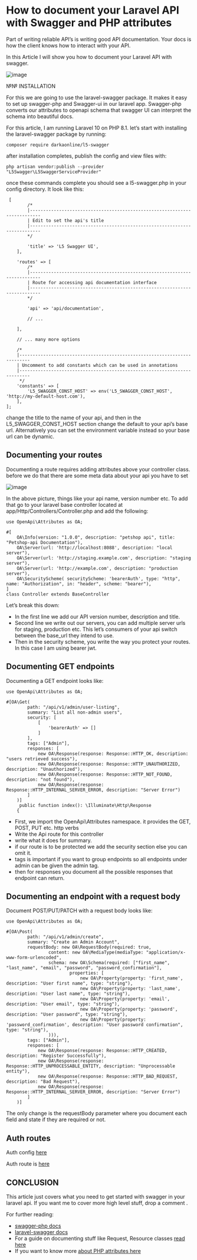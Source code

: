 # How to document your Laravel API with Swagger and PHP attributes

Part of writing reliable API’s is writing good API documentation. Your docs is how the client knows how to interact with your API.

In this Article I will show you how to document your Laravel API with swagger.

![image](https://github.com/GrytsenkoAndrey/ed-laravel-swagger-attribute-docs/assets/63291871/f6fadaed-d580-4418-b435-fba91b34591a)

№№ INSTALLATION

For this we are going to use the laravel-swagger package. It makes it easy to set up swagger-php and Swagger-ui in our laravel app. Swagger-php converts our attributes to openapi schema that swagger UI can interpret the schema into beautiful docs.

For this article, I am running Laravel 10 on PHP 8.1. let’s start with installing the laravel-swagger package by running:

```
composer require darkaonline/l5-swagger
```

after installation completes, publish the config and view files with:

```
php artisan vendor:publish --provider "L5Swagger\L5SwaggerServiceProvider"
```

once these commands complete you should see a l5-swagger.php in your config directory. It look like this:

```
 [
        /*
        |--------------------------------------------------------------------------
        | Edit to set the api's title
        |--------------------------------------------------------------------------
        */

        'title' => 'L5 Swagger UI',
    ],

    'routes' => [
        /*
        |--------------------------------------------------------------------------
        | Route for accessing api documentation interface
        |--------------------------------------------------------------------------
        */

        'api' => 'api/documentation',

        // ...

    ],

    // ... many more options

    /*
    |--------------------------------------------------------------------------
    | Uncomment to add constants which can be used in annotations
    |--------------------------------------------------------------------------
     */
    'constants' => [
        'L5_SWAGGER_CONST_HOST' => env('L5_SWAGGER_CONST_HOST', 'http://my-default-host.com'),
    ],
];
```

change the title to the name of your api, and then in the L5_SWAGGER_CONST_HOST section change the default to your api’s base url. Alternatively you can set the environment variable instead so your base url can be dynamic.

## Documenting your routes

Documenting a route requires adding attributes above your controller class. before we do that there are some meta data about your api you have to set

![image](https://github.com/GrytsenkoAndrey/ed-laravel-swagger-attribute-docs/assets/63291871/c473dc70-2c1d-48b4-91bb-b2c8f17d3972)


In the above picture, things like your api name, version number etc. To add that go to your laravel base controller located at app/Http/Controllers/Controller.php and add the following:

```
use OpenApi\Attributes as OA;

#[
    OA\Info(version: "1.0.0", description: "petshop api", title: "Petshop-api Documentation"),
    OA\Server(url: 'http://localhost:8088', description: "local server"),
    OA\Server(url: 'http://staging.example.com', description: "staging server"),
    OA\Server(url: 'http://example.com', description: "production server"),
    OA\SecurityScheme( securityScheme: 'bearerAuth', type: "http", name: "Authorization", in: "header", scheme: "bearer"),
]
class Controller extends BaseController
```

Let’s break this down:

- In the first line we add our API version number, description and title.
- Second line we write out our servers, you can add multiple server urls for staging, production etc. This let’s consumers of your api switch between the base_url they intend to use.
- Then in the security scheme, you write the way you protect your routes. In this case I am using bearer jwt.


## Documenting GET endpoints

Documenting a GET endpoint looks like:

```
use OpenApi\Attributes as OA;
 
#[OA\Get(
        path: "/api/v1/admin/user-listing",
        summary: "List all non-admin users",
        security: [
            [
                'bearerAuth' => []
            ]
        ],
        tags: ["Admin"],
        responses: [
            new OA\Response(response: Response::HTTP_OK, description: "users retrieved success"),
            new OA\Response(response: Response::HTTP_UNAUTHORIZED, description: "Unauthorized"),
            new OA\Response(response: Response::HTTP_NOT_FOUND, description: "not found"),
            new OA\Response(response: Response::HTTP_INTERNAL_SERVER_ERROR, description: "Server Error")
        ]
    )]
     public function index(): \Illuminate\Http\Response
    {
```

- First, we import the OpenApi\Attributes namespace. it provides the GET, POST, PUT etc. http verbs
- Write the Api route for this controller
- write what it does for summary.
- if our route is to be protected we add the security section else you can omit it.
- tags is important if you want to group endpoints so all endpoints under admin can be given the admin tag.
- then for responses you document all the possible responses that endpoint can return.


## Documenting an endpoint with a request body

Document POST/PUT/PATCH with a request body looks like:

```
use OpenApi\Attributes as OA;   

#[OA\Post(
        path: "/api/v1/admin/create",
        summary: "Create an Admin Account",
        requestBody: new OA\RequestBody(required: true,
                content: new OA\MediaType(mediaType: "application/x-www-form-urlencoded",
                schema: new OA\Schema(required: ["first_name", "last_name", "email", "password", "password_confirmation"],
                        properties: [
                            new OA\Property(property: 'first_name', description: "User first name", type: "string"),
                            new OA\Property(property: 'last_name', description: "User last name", type: "string"),
                            new OA\Property(property: 'email', description: "User email", type: "string"),
                            new OA\Property(property: 'password', description: "User password", type: "string"),
                            new OA\Property(property: 'password_confirmation', description: "User password confirmation", type: "string"),
                ))),
        tags: ["Admin"],
        responses: [
            new OA\Response(response: Response::HTTP_CREATED, description: "Register Successfully"),
            new OA\Response(response: Response::HTTP_UNPROCESSABLE_ENTITY, description: "Unprocessable entity"),
            new OA\Response(response: Response::HTTP_BAD_REQUEST, description: "Bad Request"),
            new OA\Response(response: Response::HTTP_INTERNAL_SERVER_ERROR, description: "Server Error")
        ]
    )]
```

The only change is the requestBody parameter where you document each field and state if they are required or not.

## Auth routes

Auth config [here](https://github.com/GrytsenkoAndrey/adwisep-subs-mgmt.local/blob/master/config/auth.php#L44)

Auth route is [here](https://github.com/GrytsenkoAndrey/adwisep-subs-mgmt.local/blob/master/app/Http/Controllers/Api/V1/ApiController.php#L18)


## CONCLUSION

This article just covers what you need to get started with swagger in your laravel api. If you want me to cover more high level stuff, drop a comment .

For further reading:

- [swagger-php docs](http://zircote.github.io/swagger-php/)
- [laravel-swagger docs](https://github.com/DarkaOnLine/L5-Swagger)
- For a guide on documenting stuff like Request, Resource classes [read here](https://blog.quickadminpanel.com/laravel-api-documentation-with-openapiswagger/)
- If you want to know more [about PHP attributes here](https://stitcher.io/blog/attributes-in-php-8)
